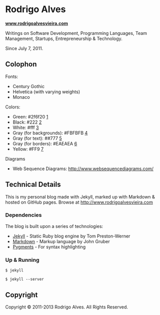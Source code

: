 # Rodrigo Alves

**www.rodrigoalvesvieira.com**

Writings on Software Development, Programming Languages, Team Management, Startups, Entrepreneurship & Technology.

Since July 7, 2011.

## Colophon

Fonts:

  * Century Gothic
  * Helvetica (with varying weights)
  * Monaco

Colors:

  * Green: #2f6f20 [1]
  * Black: #222 [2]
  * White: #fff [3]
  * Gray (for backgrounds): #FBFBFB [4]
  * Gray (for text): ##777 [5]
  * Gray (for borders): #EAEAEA [6]
  * Yellow: #FF9 [7]

Diagrams

  * Web Sequence Diagrams: http://www.websequencediagrams.com/

## Technical Details

This is my personal blog made with Jekyll, marked up with Markdown & hosted on GitHub pages. Browse at http://www.rodrigoalvesvieira.com

### Dependencies

The blog is built upon a series of technologies:

* [Jekyll] - Static Ruby blog engine by Tom Preston-Werner
* [Markdown] - Markup language by John Gruber
* [Pygments] - For syntax highlighting

### Up & Running

  `$ jekyll`

  `$ jekyll --server`

## Copyright

Copyright © 2011-2013 Rodrigo Alves. All Rights Reserved.

[1]: http://0to255.com/2F6F20
[2]: http://0to255.com/222
[3]: http://0to255.com/fff
[4]: http://0to255.com/FBFBFB
[5]: http://0to255.com/777
[6]: http://0to255.com/EAEAEA
[7]: http://0to255.com/FF9
[Jekyll]: https://github.com/mojombo/jekyll
[Markdown]: http://daringfireball.net/projects/markdown/
[Pygments]: http://pygments.org/
